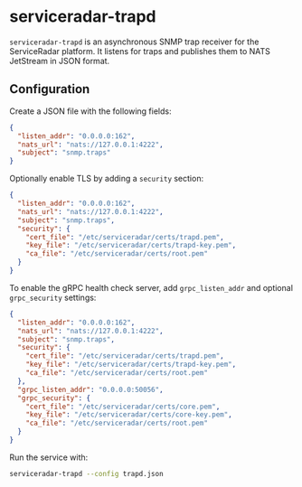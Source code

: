 # serviceradar-trapd

`serviceradar-trapd` is an asynchronous SNMP trap receiver for the ServiceRadar platform. It listens for traps and publishes them to NATS JetStream in JSON format.

## Configuration

Create a JSON file with the following fields:

```json
{
  "listen_addr": "0.0.0.0:162",
  "nats_url": "nats://127.0.0.1:4222",
  "subject": "snmp.traps"
}
```

Optionally enable TLS by adding a `security` section:

```json
{
  "listen_addr": "0.0.0.0:162",
  "nats_url": "nats://127.0.0.1:4222",
  "subject": "snmp.traps",
  "security": {
    "cert_file": "/etc/serviceradar/certs/trapd.pem",
    "key_file": "/etc/serviceradar/certs/trapd-key.pem",
    "ca_file": "/etc/serviceradar/certs/root.pem"
  }
}
```

To enable the gRPC health check server, add `grpc_listen_addr` and optional
`grpc_security` settings:

```json
{
  "listen_addr": "0.0.0.0:162",
  "nats_url": "nats://127.0.0.1:4222",
  "subject": "snmp.traps",
  "security": {
    "cert_file": "/etc/serviceradar/certs/trapd.pem",
    "key_file": "/etc/serviceradar/certs/trapd-key.pem",
    "ca_file": "/etc/serviceradar/certs/root.pem"
  },
  "grpc_listen_addr": "0.0.0.0:50056",
  "grpc_security": {
    "cert_file": "/etc/serviceradar/certs/core.pem",
    "key_file": "/etc/serviceradar/certs/core-key.pem",
    "ca_file": "/etc/serviceradar/certs/root.pem"
  }
}
```

Run the service with:

```sh
serviceradar-trapd --config trapd.json
```
